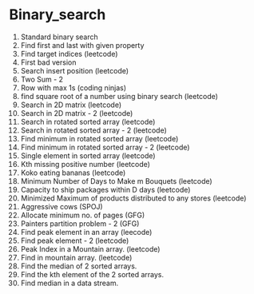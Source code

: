 # Binary_search
1) Standard binary search
2) Find first and last with given property
3) Find target indices (leetcode)
4) First bad version
5) Search insert position (leetcode)
6) Two Sum - 2
7) Row with max 1s (coding ninjas)
8) find square root of a number using binary search (leetcode)
9) Search in 2D matrix (leetcode)
10) Search in 2D matrix - 2 (leetcode)
11) Search in rotated sorted array (leetcode)
12) Search in rotated sorted array - 2 (leetcode)
13) Find minimum in rotated sorted array (leetcode)
14) Find minimum in rotated sorted array - 2 (leetcode)
15) Single element in sorted array (leetcode)
16) Kth missing positive number (leetcode)
17) Koko eating bananas (leetcode)
18) Minimum Number of Days to Make m Bouquets (leetcode)
19) Capacity to ship packages within D days (leetcode)
20) Minimized Maximum of products distributed to any stores (leetcode)
21) Aggressive cows (SPOJ)
22) Allocate minimum no. of pages (GFG)
23) Painters partition problem - 2 (GFG)
24) Find peak element in an array (leecode)
25) Find peak element - 2 (leetcode)
26) Peak Index in a Mountain array. (leetcode)
27) Find in mountain array. (leetcode)
28) Find the median of 2 sorted arrays.
29) Find the kth element of the 2 sorted arrays.
30) Find median in a data stream.

